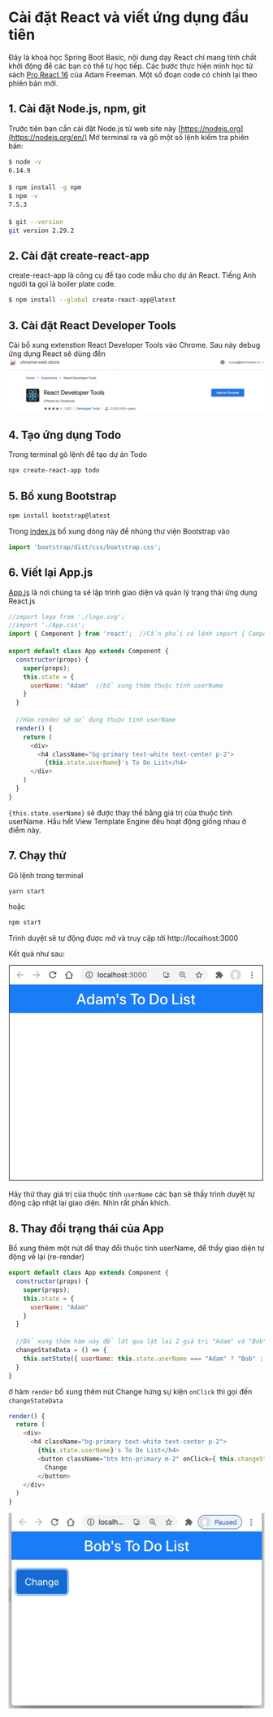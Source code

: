 # Cài đặt React và viết ứng dụng đầu tiên

Đây là khoá học Spring Boot Basic, nội dung dạy React chỉ mang tính chất khởi động để các bạn có thể tự học tiếp. Các bước thực hiện mình học từ sách [Pro React 16](https://b-ok.asia/book/3718058/947eab) của Adam Freeman. Một số đoạn code có chỉnh lại theo phiên bản mới. 
## 1. Cài đặt Node.js, npm, git
Trước tiên bạn cần cài đặt Node.js từ web site này [https://nodejs.org](https://nodejs.org/en/)
Mở terminal ra và gõ một số lệnh kiểm tra phiên bản:

```sh
$ node -v
6.14.9

$ npm install -g npm
$ npm -v
7.5.3

$ git --version
git version 2.29.2
```

## 2. Cài đặt create-react-app
create-react-app là công cụ để tạo code mẫu cho dự án React. Tiếng Anh người ta gọi là boiler plate code.

```sh
$ npm install --global create-react-app@latest
```

## 3. Cài đặt React Developer Tools
Cài bổ xung extenstion React Developer Tools vào Chrome. Sau này debug ứng dụng React sẽ dùng đến
![](images/ReactDevTools.jpg)

## 4. Tạo ứng dụng Todo
Trong terminal gõ lệnh để tạo dự án Todo
```sh
npx create-react-app todo
```

## 5. Bổ xung Bootstrap
```sh
npm install bootstrap@latest
```

Trong [index.js](todo/src/index.js) bổ xung dòng này để nhúng thư viện Bootstrap vào
```js
import 'bootstrap/dist/css/bootstrap.css';
```

## 6. Viết lại App.js

[App.js](todo/src/App.js) là nơi chúng ta sẽ lập trình giao diện và quản lý trạng thái ứng dụng React.js
```js
//import logo from './logo.svg';
//import './App.css';
import { Component } from 'react';  //Cần phải có lệnh import { Component }

export default class App extends Component {
  constructor(props) {
    super(props);
    this.state = {
      userName: "Adam"  //bổ xung thêm thuộc tính userName
    }
  }

  //Hàm render sẽ sử dụng thuộc tính userName
  render() {
    return (
      <div>
        <h4 className="bg-primary text-white text-center p-2">
          {this.state.userName}'s To Do List</h4>
      </div>
    )
  }
}
```
```{this.state.userName}``` sẽ được thay thế bằng giá trị của thuộc tính userName. Hầu hết View Template Engine đều hoạt động giống nhau ở điểm này.

## 7. Chạy thử
Gõ lệnh trong terminal
```sh
yarn start
```
hoặc
```sh
npm start
```
Trình duyệt sẽ tự động được mở và truy cập tới http://localhost:3000

Kết quả như sau:

![](images/adam_to_do_list.jpg)

Hãy thử thay giá trị của thuộc tính ```userName``` các bạn sẽ thấy trình duyệt tự động cập nhật lại giao diện. Nhìn rất phấn khích.

## 8. Thay đổi trạng thái của App
Bổ xung thêm một nút để thay đổi thuộc tính userName, để thấy giao diện tự động vẽ lại (re-render)
```js
export default class App extends Component {
  constructor(props) {
    super(props);
    this.state = {
      userName: "Adam"
    }
  }

  //Bổ xung thêm hàm này để lật qua lật lại 2 giá trị "Adam" và "Bob"
  changeStateData = () => { 
    this.setState({ userName: this.state.userName === "Adam" ? "Bob" : "Adam" }) 
  }
}
```

ở hàm  ```render``` bổ xung thêm nút Change hứng sự kiện ```onClick``` thì gọi đến ```changeStateData```
```js
render() {
  return (
    <div>
      <h4 className="bg-primary text-white text-center p-2">
        {this.state.userName}'s To Do List</h4>
        <button className="btn btn-primary m-2" onClick={ this.changeStateData }>
          Change
        </button>
    </div>
  )
}
```
![](images/bob_to_do_list.jpg)
